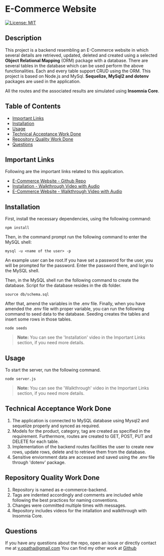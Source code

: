 # E-Commerce Website

  [![License: MIT](https://img.shields.io/badge/License-MIT-yellow.svg)](https://opensource.org/licenses/MIT)
     
  ## Description
  This project is a backend resembling an E-Commerce website in which several details are retrieved, updated, deleted and created using a selected **Object Relational Mapping** (ORM) package with a database. There are several tables in the database which can be used perform the above functionalities. Each and every table support CRUD using the ORM. This project is based on Node.js and MySql. **Sequelize, MySql2 and dotenv** packages are used in the application.

  All the routes and the associated results are simulated using **Insomnia Core**.
  
  ## Table of Contents
  * [Important Links](#Important-Links)
  * [Installation](#Installation)
  * [Usage](#Usage)
  * [Technical Acceptance Work Done](#Technical-Acceptance-Work-Done)
  * [Repository Quality Work Done](#Repository-Quality-Work-Done)
  * [Questions](#Questions)

  ## Important Links
  Following are the important links related to this application.
  * [E-Commerce Website - Github Repo](https://github.com/vish-opatha/e-commerce-backend)
  * [Installation - Walkthrough Video with Audio](https://drive.google.com/file/d/1-MQV_2aK166HFlk7FP7zVX21pgT9A36O/view?usp=sharing)
  * [E-Commerce Website - Walkthrough Video with Audio]()

  ## Installation
  First, install the necessary dependencies, using the following command:

  ```
  npm install 
  ```
  Then, in the command prompt run the following command to enter the MySQL shell:

  ```
  mysql -u <name of the user> -p 
  ```
  An example user can be root.If you have set a password for the user, you will be prompted for the password. Enter the password there, and login to the MySQL shell.

  Then, in the MySQL shell run the following command to create the database. Script for the database resides in the db folder.

  ```
  source db/schema.sql
  ```
  After that, amend the variables in the .env file. Finally, when you have amended the .env file with proper variable, you can run the following command to seed data to the database. Seeding creates the tables and insert some rows in those tables.

  ```
  node seeds
  ```
  > **Note:** You can see the 'Installation' video in the Important Links section, if you need more details.

  
  ## Usage
  To start the server, run the following command. 

  ```
  node server.js
  ```
   > **Note:** You can see the 'Walkthrough' video in the Important Links section, if you need more details.

  ## Technical Acceptance Work Done
  1. The application is connected to MySQL database using Mysql2 and sequelize properly and synced as required.
  2. Models for the product, category, tag are created as specified in the requirement. Furthermore, routes are created to GET, POST, PUT and DELETE for each table.
  3. Implementation of the backend routes facilities the user to create new rows, update rows, delete and to retrieve them from the database.
  4. Sensitive enviornment data are accessed and saved using the .env file through 'dotenv' package.
 
  ## Repository Quality Work Done
  1. Repository is named as e-commerce-backend.
  2. Tags are indented accordingly and comments are included while following the best practices for naming conventions.
  3. Changes were committed multiple times with messages.
  4. Repository includes videos for the intallation and walkthrough with Insomnia Core.

  ## Questions
  If you have any questions about the repo, open an issue or directly contact me at <v.opatha@gmail.com> You can find my other work at [Github](https://github.com/vish-op)